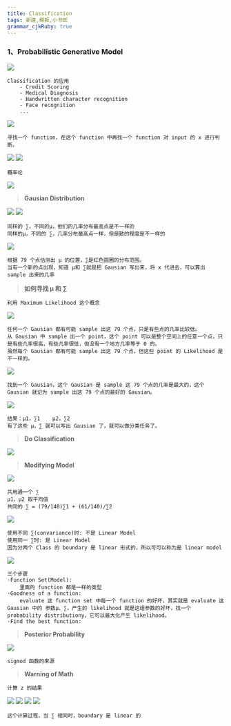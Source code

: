 ```yaml
---
title: Classification
tags: 新建,模板,小书匠
grammar_cjkRuby: true
---
```


### 1、Probabilistic Generative Model

![](./images/1576804698275.png)
```
Classification 的应用
	- Credit Scoring
	- Medical Diagnosis
	- Handwritten character recognition
	- Face recognition
	...
```
![](./images/1576809546479.png)
```
寻找一个 function，在这个 function 中再找一个 function 对 input 的 x 进行判断。
```
![](./images/1576810129141.png)
![](./images/1576810422026.png)
```
概率论
```
![](./images/1576842923182.png)


>**Gausian Distribution**

![](./images/1576843267367.png)
![](./images/1576843446733.png)
```
同样的 ∑，不同的μ，他们的几率分布最高点是不一样的
同样的μ，不同的 ∑，几率分布最高点一样，但是散的程度是不一样的
```
![](./images/1576843813501.png)
```
根据 79 个点估测出 μ 的位置，∑是红色圆圈的分布范围。
当有一个新的点出现，知道 μ和 ∑就是把 Gausian 写出来，将 x 代进去，可以算出 sample 出来的几率
```
>**如何寻找 μ 和 ∑**
```
利用 Maximum Likelihood 这个概念
```
![](./images/1576846119287.png)

```
任何一个 Gausian 都有可能 sample 出这 79 个点，只是有些点的几率比较低。
从 Gausian 中 sample 出一个 point，这个 point 可以是整个空间上的任意一个点，只是有些几率很高，有些几率很低，但没有一个地方几率等于 0 的。
虽然每个 Gausian 都有可能 sample 出这 79 个点，但这些 point 的 Likelihood 是不一样的。
```
![](./images/1576846440919.png)
```
找到一个 Gausian，这个 Gausian 是 sample 这 79 个点的几率是最大的，这个 Gausian 就记为 sample 出这 79 个点的最好的 Gausian。
```
![](./images/1576846499680.png)
```
结果：μ1，∑1	μ2，∑2
有了这些 μ，∑ 就可以写出 Gausian 了，就可以做分类任务了。
```
>**Do Classification**

![](./images/1576846732710.png)

>**Modifying Model**

![](./images/1576848133153.png)
```
共用通一个 ∑
μ1，μ2 取平均值
共同的 ∑ = (79/140)∑1 + (61/140)/∑2
```
![](./images/1576848681131.png)
```
使用不同 ∑(convariance)时: 不是 Linear Model
使用同一 ∑时: 是 Linear Model
因为分两个 Class 的 boundary 是 linear 形式的，所以可可以称为是 linear model
```
![](./images/1576852253237.png)

```
三个步骤
·Function Set(Model):
	里面的 function 都是一样的类型
·Goodness of a function:
	evaluate 这 function set 中每一个 function 的好坏，其实就是 evaluate 这 Gausian 中的 参数μ、∑，产生的 likelihood 就是这组参数的好坏，找一个 probability distributiony，它可以最大化产生 likelihood。
·Find the best function:
```
>**Posterior Probability**

![](./images/1576852600278.png)
```
sigmod 函数的来源
```
>**Warning of Math**

```
计算 z 的结果
```
![](./images/1576853049960.png)
![](./images/1576853071818.png)
![](./images/1576853098926.png)
![](./images/1576853151970.png)
```
这个计算过程，当 ∑ 相同时，boundary 是 linear 的
```